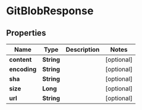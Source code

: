 
# GitBlobResponse

## Properties
Name | Type | Description | Notes
------------ | ------------- | ------------- | -------------
**content** | **String** |  |  [optional]
**encoding** | **String** |  |  [optional]
**sha** | **String** |  |  [optional]
**size** | **Long** |  |  [optional]
**url** | **String** |  |  [optional]



